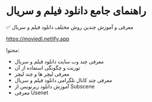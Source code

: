 # راهنمای جامع دانلود فیلم و سریال
✅ معرفی و آموزش چندین روش مختلف دانلود فیلم و سریال

https://moviedl.netlify.app

محتوا:
- معرفی چند وب سایت دانلود فیلم و سریال
- تورنت و چگونگی استفاده از آن
- معرفی لیچر ها و چند لیچر
- معرفی چند کانال تلگرامی دانلود فیلم و سریال
- آموزش دانلود زیرنویس از Subscene
- معرفی Usenet
